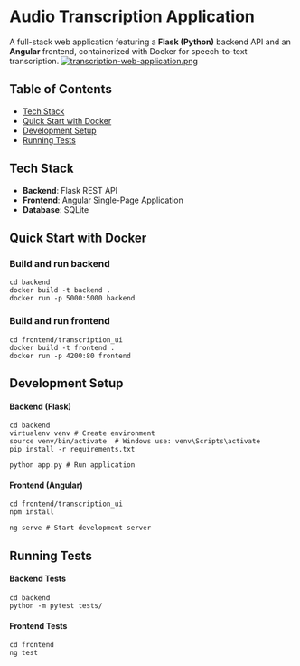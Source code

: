 # Audio Transcription Application
A full-stack web application featuring a **Flask (Python)** backend API and an **Angular** frontend, containerized with Docker for speech-to-text transcription.
[![transcription-web-application.png](https://i.postimg.cc/hjMCyZGy/transcription-web-application.png)](https://postimg.cc/phhYyZzz)

## Table of Contents
- [Tech Stack](#tech-stack)
- [Quick Start with Docker](#quick-start-with-docker)
- [Development Setup](#development-setup)
- [Running Tests](#running-tests)

## Tech Stack
- **Backend**: Flask REST API
- **Frontend**: Angular Single-Page Application
- **Database**: SQLite 

## Quick Start with Docker
### Build and run backend
```
cd backend
docker build -t backend .
docker run -p 5000:5000 backend
```
### Build and run frontend
```
cd frontend/transcription_ui
docker build -t frontend .
docker run -p 4200:80 frontend
```

## Development Setup
#### Backend (Flask)
```
cd backend
virtualenv venv # Create environment
source venv/bin/activate  # Windows use: venv\Scripts\activate
pip install -r requirements.txt

python app.py # Run application
```
#### Frontend (Angular)
```
cd frontend/transcription_ui
npm install

ng serve # Start development server
```

## Running Tests
#### Backend Tests
```
cd backend
python -m pytest tests/
```
#### Frontend Tests
```
cd frontend
ng test
```
